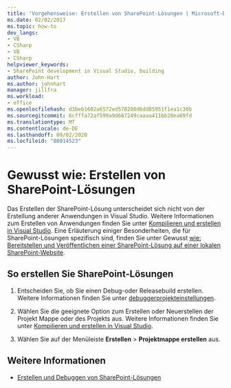 ```yaml
---
title: 'Vorgehensweise: Erstellen von SharePoint-Lösungen | Microsoft-Dokumentation'
ms.date: 02/02/2017
ms.topic: how-to
dev_langs:
- VB
- CSharp
- VB
- CSharp
helpviewer_keywords:
- SharePoint development in Visual Studio, building
author: John-Hart
ms.author: johnhart
manager: jillfra
ms.workload:
- office
ms.openlocfilehash: d3beb1602a6572ed578208d6dd85951f1ea1c30b
ms.sourcegitcommit: 6cfffa72af599a9d667249caaaa411bb28ea69fd
ms.translationtype: MT
ms.contentlocale: de-DE
ms.lasthandoff: 09/02/2020
ms.locfileid: "86014523"
---
```

# <a name="how-to-build-sharepoint-solutions"></a>Gewusst wie: Erstellen von SharePoint-Lösungen

Das Erstellen der SharePoint-Lösung unterscheidet sich nicht von der Erstellung anderer Anwendungen in Visual Studio. Weitere Informationen zum Erstellen von Anwendungen finden Sie unter [Kompilieren und erstellen in Visual Studio](../ide/compiling-and-building-in-visual-studio.md). Eine Erläuterung einiger Besonderheiten, die für SharePoint-Lösungen spezifisch sind, finden Sie unter Gewusst [wie: Bereitstellen und Veröffentlichen einer SharePoint-Lösung auf einer lokalen SharePoint-Website](../sharepoint/how-to-deploy-and-publish-a-sharepoint-solution-to-a-local-sharepoint-site.md).

## <a name="to-build-sharepoint-solutions"></a>So erstellen Sie SharePoint-Lösungen

1. Entscheiden Sie, ob Sie einen Debug-oder Releasebuild erstellen. Weitere Informationen finden Sie unter [debuggerprojekteinstellungen](../debugger/debugger-project-settings.md).

2. Wählen Sie die geeignete Option zum Erstellen oder Neuerstellen der Projekt Mappe oder des Projekts aus. Weitere Informationen finden Sie unter [Kompilieren und erstellen in Visual Studio](../ide/compiling-and-building-in-visual-studio.md).

3. Wählen Sie auf der Menüleiste **Erstellen** > **Projektmappe erstellen** aus.

## <a name="see-also"></a>Weitere Informationen

- [Erstellen und Debuggen von SharePoint-Lösungen](../sharepoint/building-and-debugging-sharepoint-solutions.md)
